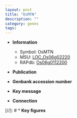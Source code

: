 ```yaml
---
layout: post
title: "OsMTN"
description: ""
category: genes
tags: 
---
```


* **Information**  
    + Symbol: OsMTN  
    + MSU: [LOC_Os06g02220](http://rice.uga.edu/cgi-bin/ORF_infopage.cgi?orf=LOC_Os06g02220)  
    + RAPdb: [Os06g0112200](http://rapdb.dna.affrc.go.jp/viewer/gbrowse_details/irgsp1?name=Os06g0112200)  

* **Publication**  

* **Genbank accession number**  

* **Key message**  

* **Connection**  

[//]: # * **Key figures**  


